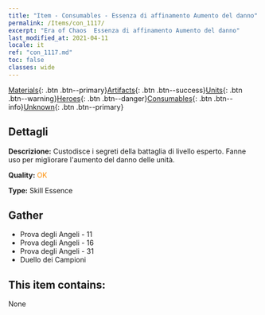 ```yaml
---
title: "Item - Consumables - Essenza di affinamento Aumento del danno"
permalink: /Items/con_1117/
excerpt: "Era of Chaos  Essenza di affinamento Aumento del danno"
last_modified_at: 2021-04-11
locale: it
ref: "con_1117.md"
toc: false
classes: wide
---
```

 [Materials](/it/Items/){: .btn .btn--primary}[Artifacts](/it/Items/Artifacts/){: .btn .btn--success}[Units](/it/Items/Units/){: .btn .btn--warning}[Heroes](/it/Items/Heroes/){: .btn .btn--danger}[Consumables](/it/Items/Consumables/){: .btn .btn--info}[Unknown](/it/Items/Unknown/){: .btn .btn--primary}

## Dettagli
 **Descrizione:** Custodisce i segreti della battaglia di livello esperto. Fanne uso per migliorare l'aumento del danno delle unità.

 **Quality:** <span style="color: #FF8C00">OK</span>

 **Type:** Skill Essence

## Gather

*    Prova degli Angeli - 11 
*    Prova degli Angeli - 16 
*    Prova degli Angeli - 31 
*    Duello dei Campioni 

## This item contains:

  None

